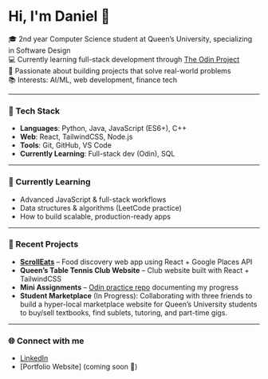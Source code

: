 # Hi, I'm Daniel 👋  

🎓 2nd year Computer Science student at Queen’s University, specializing in Software Design  
💻 Currently learning full-stack development through [The Odin Project](https://www.theodinproject.com/)  
🚀 Passionate about building projects that solve real-world problems  
📚 Interests: AI/ML, web development, finance tech  

---

### 🔨 Tech Stack
- **Languages**: Python, Java, JavaScript (ES6+), C++  
- **Web**: React, TailwindCSS, Node.js  
- **Tools**: Git, GitHub, VS Code  
- **Currently Learning**: Full-stack dev (Odin), SQL  

---

### 🌱 Currently Learning
- Advanced JavaScript & full-stack workflows
- Data structures & algorithms (LeetCode practice)
- How to build scalable, production-ready apps

---

### 📌 Recent Projects
- **[ScrollEats](https://github.com/juswamacbook/SPURHACKS-2025-SCROLLEATS)** – Food discovery web app using React + Google Places API  
- **Queen’s Table Tennis Club Website** – Club website built with React + TailwindCSS  
- **Mini Assignments** – [Odin practice repo](https://github.com/YOURUSERNAME/odin-practice) documenting my progress  
- **Student Marketplace** (In Progress): Collaborating with three friends to build a hyper-local marketplace website for Queen’s University students to buy/sell textbooks, find sublets, tutoring, and part-time gigs.
---

### 🌐 Connect with me
- [LinkedIn](https://www.linkedin.com/in/daniel-yu-88b520343/)  
- [Portfolio Website] (coming soon 🚧)  
